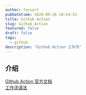 ```yaml
---
author: facsert
pubDatetime: 2024-09-26 10:54:53
title: Github Action
slug: Github Action
featured: false
draft: false
tags:
  - github
description: "Github Action 工作流"
---
```


## 介绍

[Github Action 官方文档](https://docs.github.com/zh/actions)  
[工作流语法](https://docs.github.com/zh/actions/writing-workflows/workflow-syntax-for-github-actions)  
